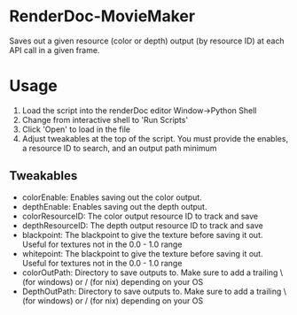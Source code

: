 # RenderDoc-MovieMaker
Saves out a given resource (color or depth) output (by resource ID) at each API call in a given frame. 

# Usage
1. Load the script into the renderDoc editor Window->Python Shell
2. Change from interactive shell to 'Run Scripts'
3. Click 'Open' to load in the file
4. Adjust tweakables at the top of the script. You must provide the enables, a resource ID to search, and an output path minimum

## Tweakables
* colorEnable: Enables saving out the color output.
* depthEnable: Enables saving out the depth output. 
* colorResourceID: The color output resource ID to track and save
* depthResourceID: The depth output resource ID to track and save
* blackpoint: The blackpoint to give the texture before saving it out. Useful for textures not in the 0.0 - 1.0 range
* whitepoint: The blackpoint to give the texture before saving it out. Useful for textures not in the 0.0 - 1.0 range
* colorOutPath: Directory to save outputs to. Make sure to add a trailing \ (for windows) or / (for nix) depending on your OS
* DepthOutPath: Directory to save outputs to. Make sure to add a trailing \ (for windows) or / (for nix) depending on your OS
